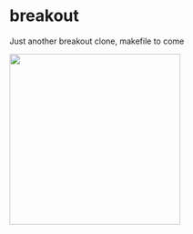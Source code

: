 # breakout
Just another breakout clone, makefile to come


<img src="https://raw.githubusercontent.com/HonusDaniel/personalsite/gh-pages/images/breakout.jpg" width="300" />
